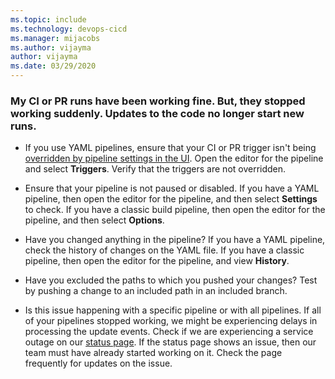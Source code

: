 ```yaml
---
ms.topic: include
ms.technology: devops-cicd
ms.manager: mijacobs
ms.author: vijayma
author: vijayma
ms.date: 03/29/2020
---
```


### My CI or PR runs have been working fine. But, they stopped working suddenly. Updates to the code no longer start new runs.

* If you use YAML pipelines, ensure that your CI or PR trigger isn't being [overridden by pipeline settings in the UI](../../troubleshooting/troubleshooting.md#overridden-yaml-trigger-setting). Open the editor for the pipeline and select **Triggers**. Verify that the triggers are not overridden.

* Ensure that your pipeline is not paused or disabled. If you have a YAML pipeline, then open the editor for the pipeline, and then select **Settings** to check. If you have a classic build pipeline, then open the editor for the pipeline, and then select **Options**.

* Have you changed anything in the pipeline? If you have a YAML pipeline, check the history of changes on the YAML file. If you have a classic pipeline, then open the editor for the pipeline, and view **History**.

* Have you excluded the paths to which you pushed your changes? Test by pushing a change to an included path in an included branch.

* Is this issue happening with a specific pipeline or with all pipelines. If all of your pipelines stopped working, we might be experiencing delays in processing the update events. Check if we are experiencing a service outage on our [status page](https://status.dev.azure.com/). If the status page shows an issue, then our team must have already started working on it. Check the page frequently for updates on the issue.

